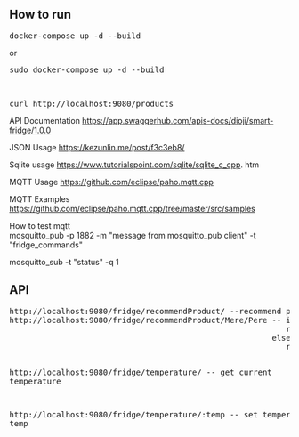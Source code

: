 <h2>How to run</h2>

<pre>docker-compose up -d --build</pre> or 
<pre>sudo docker-compose up -d --build</pre>
<br>
<pre>curl http://localhost:9080/products</pre>

API Documentation
https://app.swaggerhub.com/apis-docs/dioji/smart-fridge/1.0.0

JSON Usage
https://kezunlin.me/post/f3c3eb8/ <br>

Sqlite usage
https://www.tutorialspoint.com/sqlite/sqlite_c_cpp.
htm

MQTT Usage
https://github.com/eclipse/paho.mqtt.cpp

MQTT Examples
https://github.com/eclipse/paho.mqtt.cpp/tree/master/src/samples

How to test mqtt <br>
mosquitto_pub -p 1882 -m "message from mosquitto_pub client" -t "fridge_commands"

mosquitto_sub -t "status" -q 1


<h2>API</h2>
<pre>http://localhost:9080/fridge/recommendProduct/ --recommend products with min expire date
http://localhost:9080/fridge/recommendProduct/Mere/Pere -- if this products are in fridge:
                                                           recommend product with min expire date
                                                        else:
                                                           recommend most similiar product by name with min expire date
                                                           
http://localhost:9080/fridge/temperature/ -- get current temperature     

http://localhost:9080/fridge/temperature/:temp -- set temperature as temp

</pre>    
